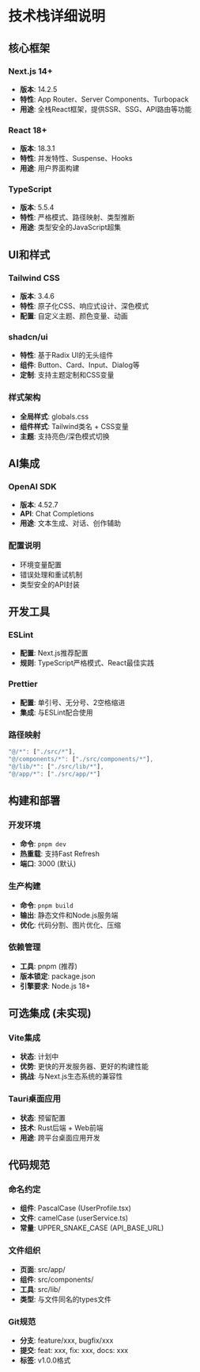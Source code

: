# 技术栈详细说明

## 核心框架

### Next.js 14+
- **版本**: 14.2.5
- **特性**: App Router、Server Components、Turbopack
- **用途**: 全栈React框架，提供SSR、SSG、API路由等功能

### React 18+
- **版本**: 18.3.1
- **特性**: 并发特性、Suspense、Hooks
- **用途**: 用户界面构建

### TypeScript
- **版本**: 5.5.4
- **特性**: 严格模式、路径映射、类型推断
- **用途**: 类型安全的JavaScript超集

## UI和样式

### Tailwind CSS
- **版本**: 3.4.6
- **特性**: 原子化CSS、响应式设计、深色模式
- **配置**: 自定义主题、颜色变量、动画

### shadcn/ui
- **特性**: 基于Radix UI的无头组件
- **组件**: Button、Card、Input、Dialog等
- **定制**: 支持主题定制和CSS变量

### 样式架构
- **全局样式**: globals.css
- **组件样式**: Tailwind类名 + CSS变量
- **主题**: 支持亮色/深色模式切换

## AI集成

### OpenAI SDK
- **版本**: 4.52.7
- **API**: Chat Completions
- **用途**: 文本生成、对话、创作辅助

### 配置说明
- 环境变量配置
- 错误处理和重试机制
- 类型安全的API封装

## 开发工具

### ESLint
- **配置**: Next.js推荐配置
- **规则**: TypeScript严格模式、React最佳实践

### Prettier
- **配置**: 单引号、无分号、2空格缩进
- **集成**: 与ESLint配合使用

### 路径映射
```typescript
"@/*": ["./src/*"],
"@/components/*": ["./src/components/*"],
"@/lib/*": ["./src/lib/*"],
"@/app/*": ["./src/app/*"]
```

## 构建和部署

### 开发环境
- **命令**: `pnpm dev`
- **热重载**: 支持Fast Refresh
- **端口**: 3000 (默认)

### 生产构建
- **命令**: `pnpm build`
- **输出**: 静态文件和Node.js服务端
- **优化**: 代码分割、图片优化、压缩

### 依赖管理
- **工具**: pnpm (推荐)
- **版本锁定**: package.json
- **引擎要求**: Node.js 18+

## 可选集成 (未实现)

### Vite集成
- **状态**: 计划中
- **优势**: 更快的开发服务器、更好的构建性能
- **挑战**: 与Next.js生态系统的兼容性

### Tauri桌面应用
- **状态**: 预留配置
- **技术**: Rust后端 + Web前端
- **用途**: 跨平台桌面应用开发

## 代码规范

### 命名约定
- **组件**: PascalCase (UserProfile.tsx)
- **文件**: camelCase (userService.ts)
- **常量**: UPPER_SNAKE_CASE (API_BASE_URL)

### 文件组织
- **页面**: src/app/
- **组件**: src/components/
- **工具**: src/lib/
- **类型**: 与文件同名的types文件

### Git规范
- **分支**: feature/xxx, bugfix/xxx
- **提交**: feat: xxx, fix: xxx, docs: xxx
- **标签**: v1.0.0格式